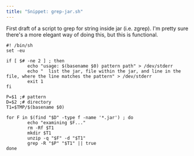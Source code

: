 ```yaml
---
title: "Snippet: grep-jar.sh"
---
```

<p>First draft of a script to grep for string inside jar (i.e. zgrep). I'm pretty sure there's a more elegant way of doing this, but this is functional.</p>

	
	#! /bin/sh
	set -eu
	
	if [ $# -ne 2 ] ; then
	        echo "usage: $(basename $0) pattern path" > /dev/stderr
	        echo "  list the jar, file within the jar, and line in the file, where the line matches the pattern" > /dev/stderr
	        exit 1
	fi
	
	P=$1 ;# pattern
	D=$2 ;# directory
	T1=$TMP/$(basename $0)
	
	for F in $(find "$D" -type f -name '*.jar') ; do
	        echo "examining $F..."
	        rm -Rf $T1
	        mkdir $T1
	        unzip -q "$F" -d "$T1"
	        grep -R "$P" "$T1" || true
	done
